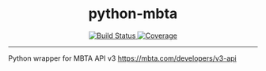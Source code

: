 <h1 align="center">
python-mbta
</h1>
<p align="center">
<a href="https://travis-ci.com/azkdeng/python-mbta">
    <img src="https://travis-ci.com/azkdeng/python-mbta.svg?branch=master" alt="Build Status" />
</a>
<a href="https://codecov.io/gh/azkdeng/python-mbta">
  <img src="https://codecov.io/gh/azkdeng/python-mbta/branch/master/graph/badge.svg?token=8MtHwvgnT7" alt="Coverage"/>
</a>
</p>

---

Python wrapper for MBTA API v3 https://mbta.com/developers/v3-api